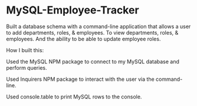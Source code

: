 # MySQL-Employee-Tracker

Built a database schema with a command-line application that allows a user to add departments, roles, & employees. To view departments, roles, & employees.  And the ability to be able to update employee roles.

How I built this:

Used the MySQL NPM package to connect to my MySQL database and perform queries.


Used Inquirers NPM package to interact with the user via the command-line.


Used console.table to print MySQL rows to the console.

